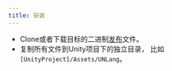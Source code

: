 ```yaml
---
title: 安装
---
```


* Clone或者下载目标的二进制[发布](https://github.com/muguangyi/unlang-release)文件。
* 复制所有文件到Unity项目下的独立目录， 比如`[UnityProject]/Assets/UNLang`。
